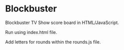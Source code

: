 # Blockbuster
Blockbuster TV Show score board in HTML/JavaScript.

Run using index.html file.

Add letters for rounds within the rounds.js file.
